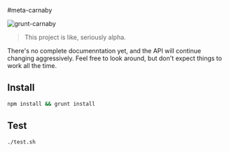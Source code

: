 #meta-carnaby

![grunt-carnaby](https://raw.github.com/elgrancalavera/grunt-carnaby/master/img/carnaby.png)

> This project is like, seriously alpha.

There's no complete documenntation yet, and the API will continue changing aggressively. Feel free to look around, but don't expect things to work all the time.


## Install
```bash
npm install && grunt install
```

## Test
```bash
./test.sh
```
